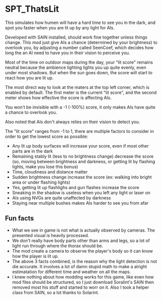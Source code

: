 # SPT_ThatsLit

This simulates how humen will have a hard time to see you in the dark, and spot you faster when you are lit up by any light for AIs.

Developed with SAIN installed, should work fine together unless things change. This mod just give AIs a chance (determined by your brightness) to overlook you, by adjusting a number called SeenCoef, which decides how long the an AI need to have you in their vision to perceive you.

Most of the time on outdoor maps during the day, your "lit score" remains neutral because the ambience lighting lights you up quite evenly, even under most shadows. But when the sun goes down, the score will start to react how you are lit up.

The most direct way to look at the maters at the top left corner, which is enabled by default. The first meter is the current "lit score", and the second meter shows how effective the score is affecting AIs.

You won't be invisible with a -1 (-100%) score, it only makes AIs have quite a chance to overlook you.

Also noted that AIs don't always relies on their vision to detect you.

The "lit score" ranges from -1 to 1, there are multiple factors to consider in order to get the lowest score as possible:

- Any lit up body surfaces will increase your score, even if most other parts are in the dark
- Remaining stably lit (less to no brightness change) decrease the score (so, moving between brightness and darkness, or getting lit by flashing lights, make you lose this bonus)
- Time, cloudiness and distance matter
- Sudden brightness change increase the score (ex: walking into bright area or under flashing lights)
- Yes, getting lit up flashlighs and gun flashes increase the score
- Sneaking in the shadow is useless when you left any light or laser on
- AIs using NVGs are quite unaffected by darkness
- Staying near multiple bushes makes AIs harder to see you from afar

## Fun facts

- What we see in game is not what is actually observed by cameras. The presented visual is heavily processed.
- We don't really have body parts other than arms and legs, so a lot of light run through where the thorax should be.
- The mod create a camera to observe the player's body so it can know how the player is lit up.
- The above 3 facts combined, is the reason why the light detection is not die accurate. It involves a lot of damn stupid math to make a alright estimatation for different time and weather on all the maps.
- I knew nothing about how modding works for this game, like even how mod files should be structured, so I just download Soralint's SAIN then removed most his stuff and started to worr on it. Also I took a helper class from SAIN, so a lot thanks to Solarint.